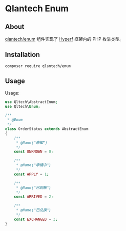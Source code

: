 # Qlantech Enum

## About

[qlantech/enum](https://github.com/qlantech/enum) 组件实现了 [Hyperf](https://github.com/hyperf/hyperf) 框架内的 PHP 枚举类型。

## Installation

```
composer require qlantech/enum
```

## Usage

Usage:
```php
use Qltech\AbstractEnum;
use Qltech\Enum;

/**
 * @Enum
 */
class OrderStatus extends AbstractEnum
{
    /**
     * @Name("未知")
     */
    const UNKNOWN = 0;

    /**
     * @Name("申请中")
     */
    const APPLY = 1;

    /**
     * @Name("已到账")
     */
    const ARRIVED = 2;

    /**
     * @Name("已兑换")
     */
    const EXCHANGED = 3;
}
```
